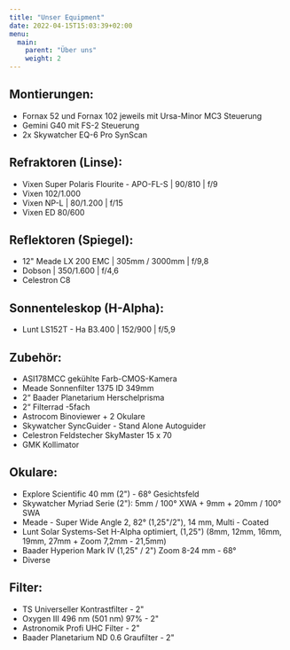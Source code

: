 ```yaml
---
title: "Unser Equipment"
date: 2022-04-15T15:03:39+02:00
menu:
  main:
    parent: "Über uns"
    weight: 2
---
```


## Montierungen:

- Fornax 52 und Fornax 102 jeweils mit Ursa-Minor MC3 Steuerung
- Gemini G40 mit FS-2 Steuerung
- 2x Skywatcher EQ-6 Pro SynScan

## Refraktoren (Linse):

- Vixen Super Polaris Flourite - APO-FL-S | 90/810 | f/9
- Vixen 102/1.000
- Vixen NP-L | 80/1.200 | f/15
- Vixen ED 80/600

## Reflektoren (Spiegel):

- 12" Meade LX 200 EMC | 305mm / 3000mm | f/9,8
- Dobson | 350/1.600 | f/4,6
- Celestron C8

## Sonnenteleskop (H-Alpha):

- Lunt LS152T - Ha B3.400 | 152/900 | f/5,9

## Zubehör:

- ASI178MCC gekühlte Farb-CMOS-Kamera
- Meade Sonnenfilter 1375 ID 349mm
- 2“ Baader Planetarium Herschelprisma
- 2“ Filterrad -5fach
- Astrocom Binoviewer + 2 Okulare
- Skywatcher SyncGuider - Stand Alone Autoguider
- Celestron Feldstecher SkyMaster 15 x 70
- GMK Kollimator

## Okulare:

- Explore Scientific 40 mm (2") - 68° Gesichtsfeld
- Skywatcher Myriad Serie (2"): 5mm / 100° XWA + 9mm + 20mm / 100° SWA
- Meade - Super Wide Angle 2, 82° (1,25"/2"), 14 mm, Multi - Coated
- Lunt Solar Systems-Set H-Alpha optimiert, (1,25") (8mm, 12mm, 16mm, 19mm, 27mm + Zoom 7,2mm - 21,5mm)
- Baader Hyperion Mark IV (1,25" / 2") Zoom 8-24 mm - 68°
- Diverse

## Filter:

- TS Universeller Kontrastfilter - 2"
- Oxygen III 496 nm (501 nm) 97% - 2"
- Astronomik Profi UHC Filter - 2"
- Baader Planetarium ND 0.6 Graufilter - 2"
